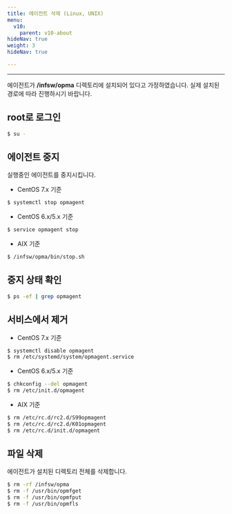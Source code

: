 ```yaml
---
title: 에이전트 삭제 (Linux, UNIX)
menu:
  v10:
    parent: v10-about
hideNav: true
weight: 3
hideNav: true

---
```

---
에이전트가 **/infsw/opma** 디렉토리에 설치되어 있다고 가정하였습니다. 실제 설치된 경로에 따라 진행하시기 바랍니다.

## root로 로그인

```bash
$ su -
```

## 에이전트 중지

실행중인 에이전트를 중지시킵니다.

- CentOS 7.x 기준
```bash
$ systemctl stop opmagent
```
- CentOS 6.x/5.x 기준
```bash
$ service opmagent stop
```
- AIX 기준
```bash
$ /infsw/opma/bin/stop.sh
```

## 중지 상태 확인

```bash
$ ps -ef | grep opmagent
```

## 서비스에서 제거

- CentOS 7.x 기준
```bash
$ systemctl disable opmagent
$ rm /etc/systemd/system/opmagent.service
```
- CentOS 6.x/5.x 기준
```bash
$ chkconfig --del opmagent
$ rm /etc/init.d/opmagent
```
- AIX 기준
```bash
$ rm /etc/rc.d/rc2.d/S99opmagent
$ rm /etc/rc.d/rc2.d/K01opmagent
$ rm /etc/rc.d/init.d/opmagent
```


## 파일 삭제

에이전트가 설치된 디렉토리 전체를 삭제합니다.

```bash
$ rm -rf /infsw/opma
$ rm -f /usr/bin/opmfget
$ rm -f /usr/bin/opmfput
$ rm -f /usr/bin/opmfls
```

